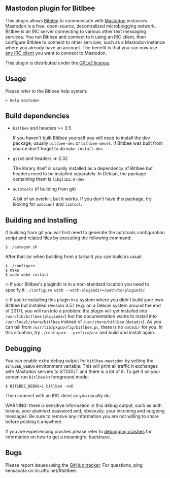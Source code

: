 Mastodon plugin for Bitlbee
---------------------------

This plugin allows [Bitblee](https://www.bitlbee.org/) to communicate
with [Mastodon](https://joinmastodon.org/) instances. Mastodon is a
free, open-source, decentralized microblogging network. Bitlbee is an
IRC server connecting to various other text messaging services. You
run Bitlbee and connect to it using an IRC client, then configure
Bitblee to connect to other services, such as a Mastodon instance
where you already have an account. The benefit is that you can now use
[any IRC client](https://en.wikipedia.org/wiki/Comparison_of_Internet_Relay_Chat_clients)
you want to connect to Mastodon.

This plugin is distributed under the [GPLv2 license](LICENSE).

Usage
-----

Please refer to the Bitlbee help system:

```
> help mastodon
```

Build dependencies
------------------

- `bitlbee` and headers >= 3.5

  If you haven't built Bitlbee yourself you will need to install the
  dev package, usually `bitlbee-dev` or `bitlbee-devel`. If Bitlbee
  was built from source don't forget to do `make install-dev`.

- `glib2` and headers => 2.32

  The library itself is usually installed as a dependency of Bitlbee
  but headers need to be installed separately. In Debian, the package
  containing them is `libglib2.0-dev`.

- `autotools` (if building from git)

  A bit of an overkill, but it works. If you don't have this package,
  try looking for `autoconf` and `libtool`.


Building and Installing
-----------------------

If building from git you will first need to generate the autotools
configuration script and related files by executing the following
command:

```
$ ./autogen.sh
```

After that (or when building from a tarball) you can build as usual:

```
$ ./configure
$ make
$ sudo make install
```

🔥 If your Bitlbee's plugindir is in a non-standard location you need to
specify it: `./configure with --with-plugindir=/path/to/plugindir`

🔥 If you're installing this plugin in a system where you didn't build
your own Bitlbee but installed revision 3.5.1 (e.g. on a Debian system
around the end of 2017), you will run into a problem: the plugin will
get installed into `/usr/lib/bitlbee` (`plugindir`) but the
documentation wants to install into `/usr/local/share/bitlbee` instead
of `/usr/share/bitlbee` (`datadir`). As you can tell from
`/usr/lib/pkgconfig/bitlbee.pc`, there is no `datadir` for you. In
this situation, try `./configure --prefix=/usr` and build and install
again.

Debugging
---------

You can enable extra debug output for `bitlbee-mastodon` by setting
the `BITLBEE_DEBUG` environment variable. This will print all traffic
it exchanges with Mastodon servers to STDOUT and there is a lot of it.
To get it on your screen run `bitlbee` in foreground mode:

```
$ BITLBEE_DEBUG=1 bitlbee -nvD
```

Then connect with an IRC client as you usually do.

WARNING: there *is* sensitive information in this debug output, such
as auth tokens, your plaintext password and, obviously, your incoming
and outgoing messages. Be sure to remove any information you are not
willing to share before posting it anywhere.

If you are experiencing crashes please refer to
[debugging crashes](https://wiki.bitlbee.org/DebuggingCrashes)
for information on how to get a meaningful backtrace.

Bugs
----

Please report issues using the
[GitHub tracker](https://github.com/kensanata/bitlbee-mastodon/issues).
For questions, ping kensanata on irc.oftc.net/#bitlbee.
